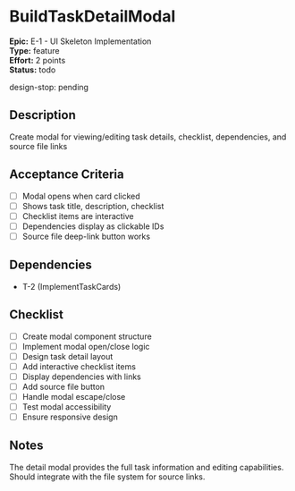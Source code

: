 # BuildTaskDetailModal

**Epic:** E-1 - UI Skeleton Implementation  
**Type:** feature  
**Effort:** 2 points  
**Status:** todo  

design-stop: pending

## Description
Create modal for viewing/editing task details, checklist, dependencies, and source file links

## Acceptance Criteria
- [ ] Modal opens when card clicked
- [ ] Shows task title, description, checklist
- [ ] Checklist items are interactive
- [ ] Dependencies display as clickable IDs
- [ ] Source file deep-link button works

## Dependencies
- T-2 (ImplementTaskCards)

## Checklist
- [ ] Create modal component structure
- [ ] Implement modal open/close logic
- [ ] Design task detail layout
- [ ] Add interactive checklist items
- [ ] Display dependencies with links
- [ ] Add source file button
- [ ] Handle modal escape/close
- [ ] Test modal accessibility
- [ ] Ensure responsive design

## Notes
The detail modal provides the full task information and editing capabilities. Should integrate with the file system for source links. 